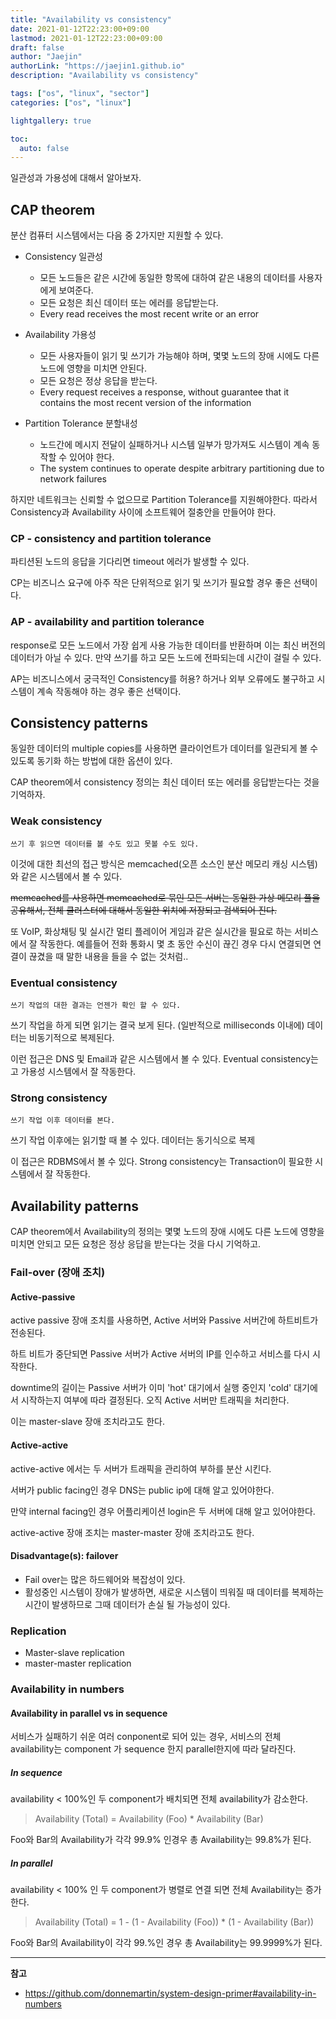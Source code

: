 ```yaml
---
title: "Availability vs consistency"
date: 2021-01-12T22:23:00+09:00
lastmod: 2021-01-12T22:23:00+09:00
draft: false
author: "Jaejin"
authorLink: "https://jaejin1.github.io"
description: "Availability vs consistency"

tags: ["os", "linux", "sector"]
categories: ["os", "linux"]

lightgallery: true

toc:
  auto: false
---
```


일관성과 가용성에 대해서 알아보자.

<!--more-->

## CAP theorem

분산 컴퓨터 시스템에서는 다음 중 2가지만 지원할 수 있다.

* Consistency 일관성
    
    * 모든 노드들은 같은 시간에 동일한 항목에 대하여 같은 내용의 데이터를 사용자에게 보여준다.
    * 모든 요청은 최신 데이터 또는 에러를 응답받는다.
    * Every read receives the most recent write or an error

* Availability 가용성

    * 모든 사용자들이 읽기 및 쓰기가 가능해야 하며, 몇몇 노드의 장애 시에도 다른 노드에 영향을 미치면 안된다.
    * 모든 요청은 정상 응답을 받는다.
    * Every request receives a response, without guarantee that it contains the most recent version of the information

* Partition Tolerance 분할내성

    * 노드간에 메시지 전달이 실패하거나 시스템 일부가 망가져도 시스템이 계속 동작할 수 있어야 한다.
    * The system continues to operate despite arbitrary partitioning due to network failures

하지만 네트워크는 신뢰할 수 없으므로 Partition Tolerance를 지원해야한다. 따라서 Consistency과 Availability 사이에 소프트웨어 절충안을 만들어야 한다.

### CP - consistency and partition tolerance 

파티션된 노드의 응답을 기다리면 timeout 에러가 발생할 수 있다.

CP는 비즈니스 요구에 아주 작은 단위적으로 읽기 및 쓰기가 필요할 경우 좋은 선택이다.

### AP - availability and partition tolerance

response로 모든 노드에서 가장 쉽게 사용 가능한 데이터를 반환하며 이는 최신 버전의 데이터가 아닐 수 있다. 만약 쓰기를 하고 모든 노드에 전파되는데 시간이 걸릴 수 있다.

AP는 비즈니스에서 궁극적인 Consistency를 허용? 하거나 외부 오류에도 불구하고 시스템이 계속 작동해야 하는 경우 좋은 선택이다.

## Consistency patterns

동일한 데이터의 multiple copies를 사용하면 클라이언트가 데이터를 일관되게 볼 수 있도록 동기화 하는 방법에 대한 옵션이 있다.

CAP theorem에서 consistency 정의는 최신 데이터 또는 에러를 응답받는다는 것을 기억하자.

### Weak consistency

`쓰기 후 읽으면 데이터를 볼 수도 있고 못볼 수도 있다.`

이것에 대한 최선의 접근 방식은 memcached(오픈 소스인 분산 메모리 캐싱 시스템)와 같은 시스템에서 볼 수 있다. 

~~memcached를 사용하면 memcached로 묶인 모든 서버는 동일한 가상 메모리 풀을 공유해서, 전체 클러스터에 대해서 동일한 위치에 저장되고 검색되어 진다.~~

또 VoIP, 화상채팅 및 실시간 멀티 플레이어 게임과 같은 실시간을 필요로 하는 서비스에서 잘 작동한다. 
예를들어 전화 통화시 몇 초 동안 수신이 끊긴 경우 다시 연결되면 연결이 끊겼을 때 말한 내용을 들을 수 없는 것처럼..

### Eventual consistency

`쓰기 작업의 대한 결과는 언젠가 확인 할 수 있다.`

쓰기 작업을 하게 되면 읽기는 결국 보게 된다. (일반적으로 milliseconds 이내에) 데이터는 비동기적으로 복제된다.

이런 접근은 DNS 및 Email과 같은 시스템에서 볼 수 있다. Eventual consistency는 고 가용성 시스템에서 잘 작동한다.

### Strong consistency

`쓰기 작업 이후 데이터를 본다.`

쓰기 작업 이후에는 읽기할 때 볼 수 있다. 데이터는 동기식으로 복제

이 접근은 RDBMS에서 볼 수 있다. Strong consistency는 Transaction이 필요한 시스템에서 잘 작동한다.

## Availability patterns

CAP theorem에서 Availability의 정의는 몇몇 노드의 장애 시에도 다른 노드에 영향을 미치면 안되고 모든 요청은 정상 응답을 받는다는 것을 다시 기억하고.

### Fail-over (장애 조치)

#### Active-passive

active passive 장애 조치를 사용하면, Active 서버와 Passive 서버간에 하트비트가 전송된다.

하트 비트가 중단되면 Passive 서버가 Active 서버의 IP를 인수하고 서비스를 다시 시작한다.

downtime의 길이는 Passive 서버가 이미 'hot' 대기에서 실행 중인지 'cold' 대기에서 시작하는지 여부에 따라 결정된다. 오직 Active 서버만 트래픽을 처리한다.

이는 master-slave 장애 조치라고도 한다.

#### Active-active

active-active 에서는 두 서버가 트래픽을 관리하여 부하를 분산 시킨다.

서버가 public facing인 경우 DNS는 public ip에 대해 알고 있어야한다. 

만약 internal facing인 경우 어플리케이션 login은 두 서버에 대해 알고 있어야한다.

active-active 장애 조치는 master-master 장애 조치라고도 한다.

#### Disadvantage(s): failover

* Fail over는 많은 하드웨어와 복잡성이 있다.
* 활성중인 시스템이 장애가 발생하면, 새로운 시스템이 띄워질 때 데이터를 복제하는 시간이 발생하므로 그때 데이터가 손실 될 가능성이 있다.

### Replication

* Master-slave replication
* master-master replication

### Availability in numbers

#### Availability in parallel vs in sequence

서비스가 실패하기 쉬운 여러 conponent로 되어 있는 경우, 서비스의 전체 availability는 component 가 sequence 한지 parallel한지에 따라 달라진다.

##### In sequence

availability < 100%인 두 component가 배치되면 전체 availability가 감소한다.

> Availability (Total) = Availability (Foo) * Availability (Bar)

Foo와 Bar의 Availability가 각각 99.9% 인경우 총 Availability는 99.8%가 된다.

##### In parallel

availability < 100% 인 두 component가 병렬로 연결 되면 전체 Availability는 증가한다.

> Availability (Total) = 1 - (1 - Availability (Foo)) * (1 - Availability (Bar))

Foo와 Bar의 Availability이 각각 99.%인 경우 총 Availability는 99.9999%가 된다.

---

**참고**

* https://github.com/donnemartin/system-design-primer#availability-in-numbers
